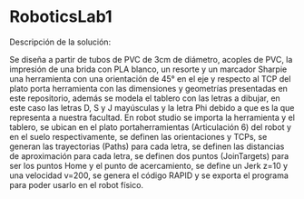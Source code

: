 # RoboticsLab1
Descripción de la solución:

Se diseña a partir de tubos de PVC de 3cm de diámetro, acoples de PVC, la impresión de una brida con PLA blanco, un resorte y un marcador Sharpie una herramienta con una orientación de 45° en el eje y respecto al TCP del plato porta herramienta con las dimensiones y geometrías presentadas en este repositorio, además se modela el tablero con las letras a dibujar, en este caso las letras D, S y J mayúsculas y la letra Phi debido a que es la que representa a nuestra facultad.
En robot studio se importa la herramienta y el tablero, se ubican en el plato portaherramientas (Articulación 6) del robot y en el suelo respectivamente,  se definen las orientaciones y TCPs, se generan las trayectorias (Paths) para cada letra, se definen las distancias de aproximación para cada letra, se definen dos puntos (JoinTargets) para ser los puntos Home y el punto de acercamiento, se define un Jerk z=10 y una velocidad v=200, se genera el código RAPID y se exporta el programa para poder usarlo en el robot físico.


